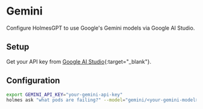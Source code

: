 # Gemini

Configure HolmesGPT to use Google's Gemini models via Google AI Studio.

## Setup

Get your API key from [Google AI Studio](https://aistudio.google.com/app/apikey){:target="_blank"}.

## Configuration

```bash
export GEMINI_API_KEY="your-gemini-api-key"
holmes ask "what pods are failing?" --model="gemini/<your-gemini-model>"
```
